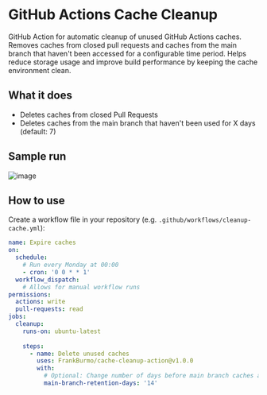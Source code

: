 # GitHub Actions Cache Cleanup

GitHub Action for automatic cleanup of unused GitHub Actions caches. Removes caches from closed pull requests and caches from the main branch that haven't been accessed for a configurable time period. Helps reduce storage usage and improve build performance by keeping the cache environment clean.

## What it does

- Deletes caches from closed Pull Requests
- Deletes caches from the main branch that haven't been used for X days (default: 7)

## Sample run

![image](https://github.com/user-attachments/assets/ff0e5605-86d8-4834-bd5c-c3cc6dd86673)


## How to use

Create a workflow file in your repository (e.g. `.github/workflows/cleanup-cache.yml`):

```yaml
name: Expire caches
on:
  schedule:
    # Run every Monday at 00:00
    - cron: '0 0 * * 1'
  workflow_dispatch:
    # Allows for manual workflow runs
permissions:
  actions: write
  pull-requests: read
jobs:
  cleanup:
    runs-on: ubuntu-latest
    
    steps:
      - name: Delete unused caches
        uses: FrankBurmo/cache-cleanup-action@v1.0.0
        with:
          # Optional: Change number of days before main branch caches are deleted (default: 7)
          main-branch-retention-days: '14'
